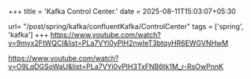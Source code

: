 +++
title = 'Kafka Control Center.'
date = 2025-08-11T15:03:07+05:30

url= "/post/spring/kafka/confluentKafka/ControlCenter"
tags = ['spring', 'kafka']
+++
https://www.youtube.com/watch?v=9myx2FtWQCI&list=PLa7VYi0yPIH2nwIeT3btqyHR6EWGVNHwM

https://www.youtube.com/watch?v=O9LqDGSoWaU&list=PLa7VYi0yPIH3TxFNB6tk1M_r-RsOwPnnK